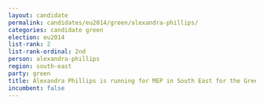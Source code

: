 ```yaml
---
layout: candidate
permalink: candidates/eu2014/green/alexandra-phillips/
categories: candidate green
election: eu2014
list-rank: 2
list-rank-ordinal: 2nd
person: alexandra-phillips
region: south-east
party: green
title: Alexandra Phillips is running for MEP in South East for the Green Party
incumbent: false
---
```

